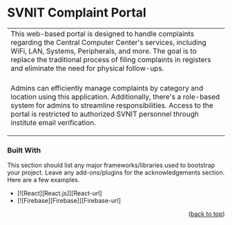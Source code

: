# SVNIT Complaint Portal
<table>
<tr>
<td>
This web-based portal is designed to handle complaints regarding the Central Computer Center's services, including WiFi, LAN, Systems, Peripherals, and more. The goal is to replace the traditional process of filing complaints in registers and eliminate the need for physical follow-ups.

###

Admins can efficiently manage complaints by category and location using this application. Additionally, there's a role-based system for admins to streamline responsibilities. Access to the portal is restricted to authorized SVNIT personnel through institute email verification.
</td>
</tr>
</table>

### Built With

This section should list any major frameworks/libraries used to bootstrap your project. Leave any add-ons/plugins for the acknowledgements section. Here are a few examples.

* [![React][React.js]][React-url]
* [![Firebase][Firebase]][Firebase-url]

<p align="right">(<a href="#readme-top">back to top</a>)</p>
